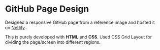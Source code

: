 
# GitHub Page Design

Designed a responsive GitHub page from a reference image and hosted it on [Netlify](https://peaceful-gates-7fb482.netlify.app/)..

This is purely developed with **HTML** and **CSS**. Used CSS Grid Layout for dividing the page/screen into different regions.
